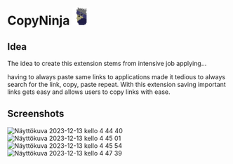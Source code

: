 # CopyNinja <img height=40 src="https://github.com/Lauri-Iivarinen/CopyNinja/blob/main/ninja2.png"/>

## Idea

The idea to create this extension stems from intensive job applying...

having to always paste same links to applications made it tedious to always search for the link, copy, paste repeat. With this extension saving important links gets easy and allows users to copy links with ease.

## Screenshots
<img width="224" alt="Näyttökuva 2023-12-13 kello 4 44 40" src="https://github.com/Lauri-Iivarinen/CopyNinja/assets/94760484/775ac456-24c9-4155-b9c8-cae2bffc4d0e">
<img width="224" alt="Näyttökuva 2023-12-13 kello 4 45 01" src="https://github.com/Lauri-Iivarinen/CopyNinja/assets/94760484/e695802e-7ee6-4cdd-a6c8-ccb2ace56f90">
<img width="182" alt="Näyttökuva 2023-12-13 kello 4 45 54" src="https://github.com/Lauri-Iivarinen/CopyNinja/assets/94760484/a661d1aa-3558-4491-98de-e51ffff04bd2">
<img width="183" alt="Näyttökuva 2023-12-13 kello 4 47 39" src="https://github.com/Lauri-Iivarinen/CopyNinja/assets/94760484/b4ed578c-ab28-45c1-b7e7-996f13d2d150">
